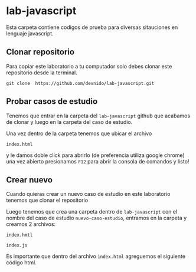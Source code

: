 # lab-javascript
Esta carpeta contiene codigos de prueba para diversas sitauciones en lenguaje javascript.

## Clonar repositorio

Para copiar este laboratorio a tu computador solo debes clonar este repositorio desde la terminal.

```
git clone  https://github.com/devnido/lab-javascript.git
```
## Probar casos de estudio
Tenemos que entrar en la carpeta del `lab-javascript` github que acabamos de clonar y luego en la carpeta del caso de estudio.

Una vez dentro de la carpeta tenemos que ubicar el archivo
```
index.html
```
y le damos doble click para abrirlo (de preferencia utiliza google chrome) una vez abierto presionamos `F12` para abrir la consola de comandos y listo!

## Crear nuevo
Cuando quieras crear un nuevo caso de estudio en este laboratorio tenemos que clonar el repositorio

Luego tenemos que crea una carpeta dentro de `lab-javascript` con el nombre del caso de estudio  `nuevo-caso-estudio`, entramos en la carpeta y creamos 2 archivos:

```
index.hmtl
```
```
index.js
```

Es importante que dentro del archivo `index.html` agreguemos el siguiente código html.




